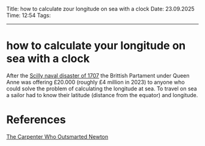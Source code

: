 Title: how to calculate zour longitude on sea with a clock
Date: 23.09.2025
Time: 12:54
Tags: 

---
# how to calculate your longitude on sea with a clock

After the [Scilly naval disaster of 1707](https://en.wikipedia.org/wiki/Scilly_naval_disaster_of_1707 "Scilly naval disaster of 1707") the Brittish Partament under Queen Anne was offering £20.000 (roughly £4 million in 2023) to anyone who could solve the problem of calculating the longitude at sea. 
To travel on sea a sailor had to know their latitude (distance from the equator) and longitude. 

# References
[The Carpenter Who Outsmarted Newton](https://youtube.com/shorts/MnbZLgjfLhQ?si=oSu6l4QtXl-hIml0)